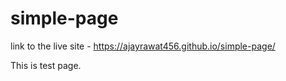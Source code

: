 # simple-page

link to the live site - https://ajayrawat456.github.io/simple-page/

This is test page. 
